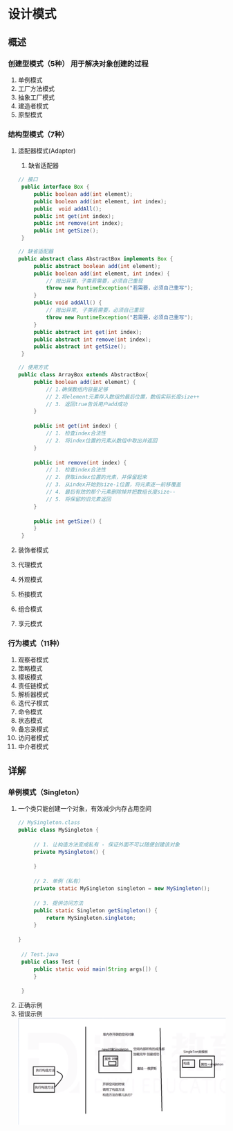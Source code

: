 # 设计模式
## 概述
### 创建型模式（5种）    用于解决对象创建的过程
1. 单例模式
2. 工厂方法模式
3. 抽象工厂模式
4. 建造者模式
5. 原型模式
### 结构型模式（7种）
1. 适配器模式(Adapter)
   1. 缺省适配器
   ```java
   // 接口
    public interface Box {
        public boolean add(int element);
        public boolean add(int element, int index);
        public  void addAll();
        public int get(int index);
        public int remove(int index);
        public int getSize();
    }
   ```
   ```java
   // 缺省适配器
   public abstract class AbstractBox implements Box {
        public abstract boolean add(int element);
        public boolean add(int element, int index) {
            // 抛出异常，子类若需要，必须自己重现
            throw new RuntimeException("若需要，必须自己重写");
        }
        public void addAll() {
            // 抛出异常, 子类若需要，必须自己重现
            throw new RuntimeException("若需要，必须自己重写");
        }
        public abstract int get(int index);
        public abstract int remove(int index);
        public abstract int getSize();
    }
   ```
   ```java
   // 使用方式
   public class ArrayBox extends AbstractBox{
        public boolean add(int element) {
            // 1.确保数组内容量足够
            // 2.将element元素存入数组的最后位置，数组实际长度size++
            // 3. 返回true告诉用户add成功
        }

        public int get(int index) {
            // 1. 检查index合法性
            // 2. 将index位置的元素从数组中取出并返回
        }

        public int remove(int index) {
            // 1. 检查index合法性
            // 2. 获取index位置的元素，并保留起来
            // 3. 从index开始到size-1位置，将元素逐一前移覆盖
            // 4. 最后有效的那个元素删除掉并把数组长度size--
            // 5. 将保留的旧元素返回
        }

        public int getSize() {
        }
    }
   ```

2. 装饰者模式
3. 代理模式
4. 外观模式
5. 桥接模式
6. 组合模式
7. 享元模式
### 行为模式（11种）
1. 观察者模式
2. 策略模式
3. 模板模式
4. 责任链模式
5. 解析器模式
6. 迭代子模式
7. 命令模式
8. 状态模式
9. 备忘录模式
10. 访问者模式
11. 中介者模式
## 详解
### 单例模式（Singleton）
1. 一个类只能创建一个对象，有效减少内存占用空间
   ```java
   // MySingleton.class
   public class MySingleton {
        
        // 1. 让构造方法变成私有 - 保证外面不可以随便创建该对象
        private MySingleton() {

        }

        // 2. 单例（私有）
        private static MySingleton singleton = new MySingleton();

        // 3. 提供访问方法
        public static Singleton getSingleton() {
            return MySingleton.singleton;
        }

   }

    // Test.java
    public class Test {
        public static void main(String args[]) {
        }

    }
   ```
2. 正确示例
3. 错误示例
   ![](images/12.png)